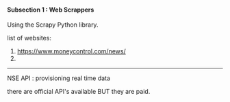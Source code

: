 #### Subsection 1 : Web Scrappers 

Using the Scrapy Python library.

list of websites:
1. https://www.moneycontrol.com/news/
2. 


----

NSE API : provisioning real time data

there are official API's available BUT they are paid.

